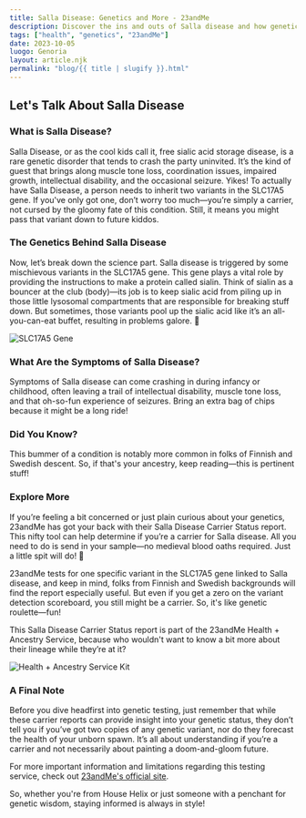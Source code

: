 ```yaml
---
title: Salla Disease: Genetics and More - 23andMe
description: Discover the ins and outs of Salla disease and how genetic testing can help.
tags: ["health", "genetics", "23andMe"]
date: 2023-10-05
luogo: Genoria
layout: article.njk
permalink: "blog/{{ title | slugify }}.html"
---
```


## Let's Talk About Salla Disease

### What is Salla Disease?

Salla Disease, or as the cool kids call it, free sialic acid storage disease, is a rare genetic disorder that tends to crash the party uninvited. It’s the kind of guest that brings along muscle tone loss, coordination issues, impaired growth, intellectual disability, and the occasional seizure. Yikes! To actually have Salla Disease, a person needs to inherit two variants in the SLC17A5 gene. If you've only got one, don’t worry too much—you’re simply a carrier, not cursed by the gloomy fate of this condition. Still, it means you might pass that variant down to future kiddos.

### The Genetics Behind Salla Disease

Now, let’s break down the science part. Salla disease is triggered by some mischievous variants in the SLC17A5 gene. This gene plays a vital role by providing the instructions to make a protein called sialin. Think of sialin as a bouncer at the club (body)—its job is to keep sialic acid from piling up in those little lysosomal compartments that are responsible for breaking stuff down. But sometimes, those variants pool up the sialic acid like it’s an all-you-can-eat buffet, resulting in problems galore. 🥳

![SLC17A5 Gene](https://pub-prd-seohub-us-west-2.s3.us-west-2.amazonaws.com/wp-content/uploads/sites/2/2022/01/Screen-Shot-2022-01-24-at-2.11.59-PM-1024x596.png)

### What Are the Symptoms of Salla Disease?

Symptoms of Salla disease can come crashing in during infancy or childhood, often leaving a trail of intellectual disability, muscle tone loss, and that oh-so-fun experience of seizures. Bring an extra bag of chips because it might be a long ride!

### Did You Know?

This bummer of a condition is notably more common in folks of Finnish and Swedish descent. So, if that's your ancestry, keep reading—this is pertinent stuff!

### Explore More

If you’re feeling a bit concerned or just plain curious about your genetics, 23andMe has got your back with their Salla Disease Carrier Status report. This nifty tool can help determine if you’re a carrier for Salla disease. All you need to do is send in your sample—no medieval blood oaths required. Just a little spit will do! 🚀 

23andMe tests for one specific variant in the SLC17A5 gene linked to Salla disease, and keep in mind, folks from Finnish and Swedish backgrounds will find the report especially useful. But even if you get a zero on the variant detection scoreboard, you still might be a carrier. So, it's like genetic roulette—fun!

This Salla Disease Carrier Status report is part of the 23andMe Health + Ancestry Service, because who wouldn't want to know a bit more about their lineage while they’re at it?

![Health + Ancestry Service Kit](https://pub-prd-seohub-us-west-2.s3.us-west-2.amazonaws.com/wp-content/uploads/sites/2/2022/03/HA-Kit-Image-1.png)

### A Final Note

Before you dive headfirst into genetic testing, just remember that while these carrier reports can provide insight into your genetic status, they don’t tell you if you’ve got two copies of any genetic variant, nor do they forecast the health of your unborn spawn. It’s all about understanding if you’re a carrier and not necessarily about painting a doom-and-gloom future.

For more important information and limitations regarding this testing service, check out [23andMe's official site](https://www.23andme.com/test-info_).

So, whether you're from House Helix or just someone with a penchant for genetic wisdom, staying informed is always in style!